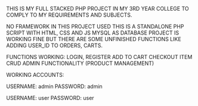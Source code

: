 THIS IS MY FULL STACKED PHP PROJECT IN MY 3RD YEAR COLLEGE TO COMPLY TO MY REQUIREMENTS AND SUBJECTS. 


NO FRAMEWORK IN THIS PROJECT USED THIS IS A STANDALONE PHP SCRIPT WITH HTML, CSS AND JS MYSQL AS DATABASE
PROJECT IS WORKING FINE BUT THERE ARE SOME UNFINISHED FUNCTIONS LIKE ADDING USER_ID TO ORDERS, CARTS.


FUNCTIONS WORKING:
LOGIN, REGISTER
ADD TO CART
CHECKOUT ITEM
CRUD ADMIN FUNCTIONALITY (PRODUCT MANAGEMENT)

WORKING ACCOUNTS:

USERNAME: admin
PASSWORD: admin

USERNAME: user
PASSWORD: user
